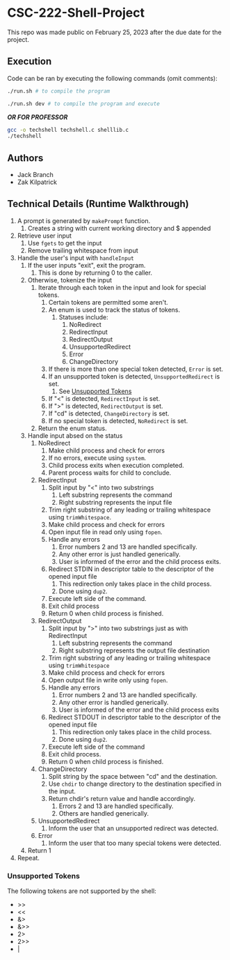[//]: # (This is a markdown file. It can be viewed on github.com/JingusJohn/CSC-222-Shell-Project with proper formatting)

# CSC-222-Shell-Project

This repo was made public on February 25, 2023 after the due date for the project.

## Execution

Code can be ran by executing the following commands (omit comments):

```bash
./run.sh # to compile the program

./run.sh dev # to compile the program and execute
```

***OR FOR PROFESSOR***

```bash
gcc -o techshell techshell.c shelllib.c
./techshell
```

## Authors

- Jack Branch
- Zak Kilpatrick

## Technical Details (Runtime Walkthrough)

1. A prompt is generated by `makePrompt` function.
   1. Creates a string with current working directory and $ appended
2. Retrieve user input
   1. Use `fgets` to get the input
   2. Remove trailing whitespace from input
3. Handle the user's input with `handleInput`
   1. If the user inputs "exit", exit the program.
      1. This is done by returning 0 to the caller.
   2. Otherwise, tokenize the input
      1. Iterate through each token in the input and look for special tokens.
         1. Certain tokens are permitted some aren't.
         2. An enum is used to track the status of tokens.
            1. Statuses include:
               1. NoRedirect
               2. RedirectInput
               3. RedirectOutput
               4. UnsupportedRedirect
               5. Error
               6. ChangeDirectory
         3. If there is more than one special token detected, `Error` is set.
         4. If an unsupported token is detected, `UnsupportedRedirect` is set.
            1. See [Unsupported Tokens](#unsupported-tokens)
         5. If "\<" is detected, `RedirectInput` is set.
         6. If "\>" is detected, `RedirectOutput` is set.
         7. If "cd" is detected, `ChangeDirectory` is set.
         8. If no special token is detected, `NoRedirect` is set.
      2. Return the enum status.
   3. Handle input absed on the status
      1. NoRedirect
         1. Make child process and check for errors
         2. If no errors, execute using `system`.
         3. Child process exits when execution completed.
         4. Parent process waits for child to conclude.
      2. RedirectInput
         1. Split input by "\<" into two substrings
            1. Left substring represents the command
            2. Right substring represents the input file
         2. Trim right substring of any leading or trailing whitespace using `trimWhitespace`.
         3. Make child process and check for errors
         4. Open input file in read only using `fopen`.
         5. Handle any errors
            1. Error numbers 2 and 13 are handled specifically.
            2. Any other error is just handled generically.
            3. User is informed of the error and the child process exits.
         6. Redirect STDIN in descriptor table to the descriptor of the opened input file
            1. This redirection only takes place in the child process.
            2. Done using `dup2`.
         7. Execute left side of the command.
         8. Exit child process
         9. Return 0 when child process is finished.
      3. RedirectOutput
         1. Split input by "\>" into two substrings just as with RedirectInput
            1. Left substring represents the command
            2. Right substring represents the output file destination
         2. Trim right substring of any leading or trailing whitespace using `trimWhitespace`
         3. Make child process and check for errors
         4. Open output file in write only using `fopen`.
         5. Handle any errors
            1. Error numbers 2 and 13 are handled specifically.
            2. Any other error is handled generically.
            3. User is informed of the error and the child process exits
         6. Redirect STDOUT in descriptor table to the descriptor of the opened input file
            1. This redirection only takes place in the child process.
            2. Done using `dup2`.
         7. Execute left side of the command
         8. Exit child process.
         9. Return 0 when child process is finished.
      4. ChangeDirectory
         1. Split string by the space between "cd" and the destination.
         2. Use `chdir` to change directory to the destination specified in the input.
         3. Return chdir's return value and handle accordingly.
            1. Errors 2 and 13 are handled specifically.
            2. Others are handled generically.
      5. UnsupportedRedirect
         1. Inform the user that an unsupported redirect was detected.
      6. Error
         1. Inform the user that too many special tokens were detected.
   4. Return 1
4. Repeat.


### Unsupported Tokens

The following tokens are not supported by the shell:

- \>\>
- \<\<
- \&\>
- \&\>\>
- 2\>
- 2\>\>
- \|